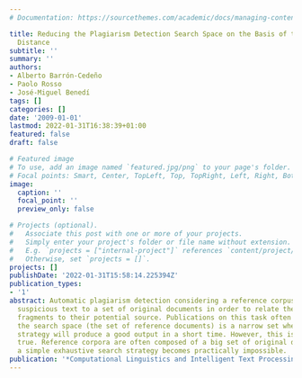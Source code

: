 ```yaml
---
# Documentation: https://sourcethemes.com/academic/docs/managing-content/

title: Reducing the Plagiarism Detection Search Space on the Basis of the Kullback-Leibler
  Distance
subtitle: ''
summary: ''
authors:
- Alberto Barrón-Cedeño
- Paolo Rosso
- José-Miguel Benedí
tags: []
categories: []
date: '2009-01-01'
lastmod: 2022-01-31T16:38:39+01:00
featured: false
draft: false

# Featured image
# To use, add an image named `featured.jpg/png` to your page's folder.
# Focal points: Smart, Center, TopLeft, Top, TopRight, Left, Right, BottomLeft, Bottom, BottomRight.
image:
  caption: ''
  focal_point: ''
  preview_only: false

# Projects (optional).
#   Associate this post with one or more of your projects.
#   Simply enter your project's folder or file name without extension.
#   E.g. `projects = ["internal-project"]` references `content/project/deep-learning/index.md`.
#   Otherwise, set `projects = []`.
projects: []
publishDate: '2022-01-31T15:58:14.225394Z'
publication_types:
- '1'
abstract: Automatic plagiarism detection considering a reference corpus compares a
  suspicious text to a set of original documents in order to relate the plagiarised
  fragments to their potential source. Publications on this task often assume that
  the search space (the set of reference documents) is a narrow set where any search
  strategy will produce a good output in a short time. However, this is not always
  true. Reference corpora are often composed of a big set of original documents where
  a simple exhaustive search strategy becomes practically impossible.
publication: '*Computational Linguistics and Intelligent Text Processing*'
---
```

